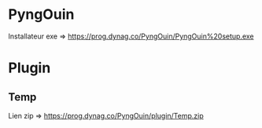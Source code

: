 # PyngOuin



Installateur exe => https://prog.dynag.co/PyngOuin/PyngOuin%20setup.exe

# Plugin
## Temp
Lien zip => https://prog.dynag.co/PyngOuin/plugin/Temp.zip
